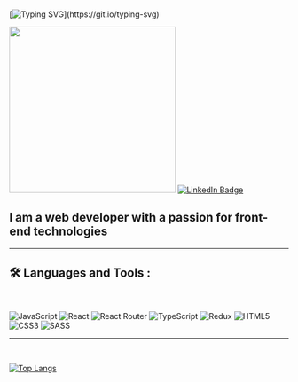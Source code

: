 <br>

[![Typing SVG](https://readme-typing-svg.herokuapp.com?font=Fira+Code&pause=1000&color=4B56D2&width=435&lines=Hi+there%2C+I'm+Polina!)](https://git.io/typing-svg)

<img src="https://cdnb.artstation.com/p/assets/images/images/028/991/999/original/anna-havrylyukh-.gif?1596125112" width="300"/>

<a href="https://www.linkedin.com/in/polina-lisitsa-7b914723b/">
    <img src="https://img.shields.io/badge/LinkedIn-blue?style=for-the-badge&logo=linkedin&logoColor=white" alt="LinkedIn Badge"/>
  </a>

  <br>

<h2>I am a web developer with a passion for front-end technologies</h2>

---

<h2>🛠️ Languages and Tools :</h2>

<br>

![JavaScript](https://img.shields.io/badge/javascript-%23323330.svg?style=for-the-badge&logo=javascript&logoColor=%23F7DF1E) ![React](https://img.shields.io/badge/react-%2320232a.svg?style=for-the-badge&logo=react&logoColor=%2361DAFB) ![React Router](https://img.shields.io/badge/React_Router-CA4245?style=for-the-badge&logo=react-router&logoColor=white) ![TypeScript](https://img.shields.io/badge/typescript-%23007ACC.svg?style=for-the-badge&logo=typescript&logoColor=white) ![Redux](https://img.shields.io/badge/redux-%23593d88.svg?style=for-the-badge&logo=redux&logoColor=white) ![HTML5](https://img.shields.io/badge/html5-%23E34F26.svg?style=for-the-badge&logo=html5&logoColor=white) ![CSS3](https://img.shields.io/badge/css3-%231572B6.svg?style=for-the-badge&logo=css3&logoColor=white) ![SASS](https://img.shields.io/badge/SASS-hotpink.svg?style=for-the-badge&logo=SASS&logoColor=white)

---

<br>

[![Top Langs](https://github-readme-stats.vercel.app/api/top-langs/?username=LisitsaP&langs_count=8&layout=compact&theme=nightowl)](https://github.com/anuraghazra/github-readme-stats)
